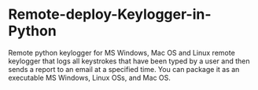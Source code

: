 # Remote-deploy-Keylogger-in-Python

Remote python keylogger for MS Windows, Mac OS and Linux
remote keylogger that logs all keystrokes that have been typed by a user and then sends a report to an email at a specified time. You can package it as an executable
MS Windows, Linux OSs, and Mac OS.

